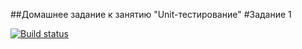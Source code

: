 ##Домашнее задание к занятию "Unit-тестирование"
#Задание 1

[![Build status](https://ci.appveyor.com/api/projects/status/k7gm8voie3io7vs8?svg=true)](https://ci.appveyor.com/project/NitkaMax/ajs-ci-1)


